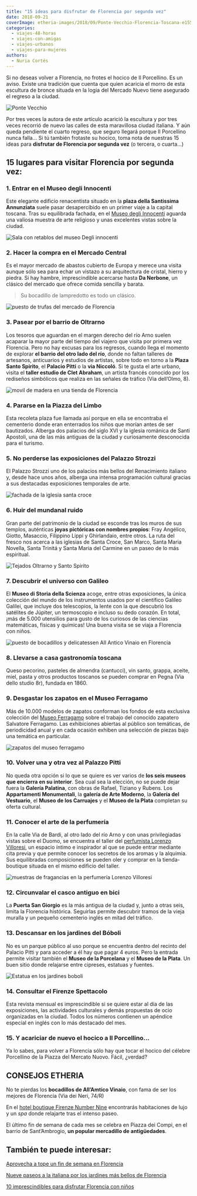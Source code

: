 ```yaml
---
title: "15 ideas para disfrutar de Florencia por segunda vez"
date: 2018-09-21
coverImage: etheria-images/2018/09/Ponte-Vecchio-Florencia-Toscana-e1552121783379.jpg
categories: 
  - viajes-48-horas
  - viajes-con-amigas
  - viajes-urbanos
  - viajes-para-mujeres
authors: 
  - Nuria Cortés
---
```


Si no deseas volver a Florencia, no frotes el hocico de Il Porcellino. Es un aviso. Existe una tradición que cuenta que quien acaricia el morro de esta escultura de bronce situada en la logia del Mercado Nuevo tiene asegurado el regreso a la ciudad.

![Ponte Vecchio](etheria-images/2018/09/Ponte-Vecchio-Florencia-Toscana-e1552121783379.jpg "Ponte Vecchio (Florencia). © Enit/ Turismo Italiano")

Por tres veces la autora de este artículo acarició la escultura y por tres veces 
recorrió de nuevo las calles de esta maravillosa ciudad italiana. Y aún queda pendiente 
el cuarto regreso, que seguro llegará porque Il Porcellino nunca falla… Si tú también 
frotaste su hocico, toma nota de nuestras 15 ideas para **disfrutar de Florencia por 
segunda vez** (o tercera, o cuarta…) 

## 15 lugares para visitar Florencia por segunda vez:

### 1\. Entrar en el Museo degli Innocenti

Este elegante edificio renacentista situado en la **plaza della Santissima Annunziata** 
suele pasar desapercibido en un primer viaje a la capital toscana. Tras su equilibrada 
fachada, en el [Museo degli 
Innocenti](https://www.istitutodeglinnocenti.it/content/museo-degli-innocenti-0) aguarda 
una valiosa muestra de arte religioso y unas excelentes vistas sobre la ciudad. 

![Sala con retablos del museo Degli innocenti](etheria-images/2018/09/Florencia-degli-innocenti-visittuscany-e1552121810122.jpg "Museo degli Innocenti. © Visit Tuscany")

### 2\. Hacer la compra en el Mercado Central

Es el mayor mercado de abastos cubierto de Europa y merece una visita aunque sólo sea 
para echar un vistazo a su arquitectura de cristal, hierro y piedra. Si hay hambre, 
imprescindible acercarse hasta **Da Nerbone**, un clásico del mercado que ofrece comida 
sencilla y barata. 

> Su bocadillo de lampredotto es todo un clásico. 

![puesto de trufas del mercado de Florencia](etheria-images/2018/09/Florencia-mercado-nuria-cortes-e1552121832663.jpg "Mercado de Florencia. © Nuria Cortés.")

### 3\. Pasear por el barrio de Oltrarno

Los tesoros que aguardan en el margen derecho del río Arno suelen acaparar la mayor 
parte del tiempo del viajero que visita por primera vez Florencia. Pero no hay excusas 
para los regresos, cuando llega el momento de explorar **el barrio del otro lado del 
río**, donde no faltan talleres de artesanos, anticuarios y estudios de artistas, sobre 
todo en torno a la **Plaza Santo Spirito**, el **Palacio Pitti** o la **via Niccoló**. 
Si te gusta el arte urbano, visita el **taller estudio de Clet Abraham**, un artista 
francés conocido por los rediseños simbólicos que realiza en las señales de tráfico (Via 
dell’Olmo, 8). 

![movil de madera en una tienda de Florencia](etheria-images/2018/09/Florencia-oltrarno-nuria-cortes-e1552121861922.jpg "Tienda en el barrio de Oltrarno (Florencia). © Nuria Cortés")

### 4\. Pararse en la Piazza del Limbo

Esta recoleta plaza fue llamada así porque en ella se encontraba el cementerio donde 
eran enterrados los niños que morían antes de ser bautizados. Alberga dos palacios del 
siglo XVI y la iglesia románica de Santi Apostoli, una de las más antiguas de la ciudad 
y curiosamente desconocida para el turismo. 

### 5\. No perderse las exposiciones del Palazzo Strozzi

El Palazzo Strozzi uno de los palacios más bellos del Renacimiento italiano y, desde 
hace unos años, alberga una intensa programación cultural gracias a sus destacadas 
exposiciones temporales de arte. 

![fachada de la iglesia santa croce](etheria-images/2018/09/Florencia-Santa-croce-pixabay-e1552121900506.jpg "Iglesia de la Santa Croce (Florencia).")

### 6\. Huir del mundanal ruido

Gran parte del patrimonio de la ciudad se esconde tras los muros de sus templos, 
auténticas **joyas pictóricas con nombres propios**: Fray Angélico, Giotto, Masaccio, 
Filippino Lippi y Ghirlandaio, entre otros. La ruta del fresco nos acerca a las iglesias 
de Santa Croce, San Marco, Santa Maria Novella, Santa Trinitá y Santa Maria del Carmine 
en un paseo de lo más espiritual. 

![Tejados Oltrarno y Santo Spirito](etheria-images/2018/09/Oltrarno-e-Santo-Spirito-Florencia-Toscana-e1552121923335.jpg "Oltrarno y Santo Spirito (Florencia). © Enit/ Turismo Italiano")

### 7\. Descubrir el universo con Galileo

El **Museo di Storia della Scienza** acoge, entre otras exposiciones, la única colección 
del mundo de los instrumentos usados por el científico Galileo Galilei, que incluye dos 
telescopios, la lente con la que descubrió los satélites de Júpiter, un termoscopio e 
incluso su dedo corazón. En total, ¡más de 5.000 utensilios para gusto de los curiosos 
de las ciencias matemáticas, físicas y químicas! Una buena visita se se viaja a 
Florencia con niños. 

![puesto de bocadillos y delicatessen All Antico Vinaio en Florencia](etheria-images/2018/09/Florencia-all-antico-vinaio-e1552121942711.jpg "No te pierdas los bocadillos de © All'antico Vinaio.")

### 8\. Llevarse a casa gastronomía toscana

Queso pecorino, pasteles de almendra (cantucci), vin santo, grappa, aceite, miel, pasta 
y otros productos toscanos se pueden comprar en Pegna (Via dello studio 8r), fundada en 
1860. 

### 9\. Desgastar los zapatos en el Museo Ferragamo

Más de 10.000 modelos de zapatos conforman los fondos de esta exclusiva colección del [Museo 
Ferragamo](http://ferragamo.com) sobre el trabajo del conocido zapatero Salvatore 
Ferragamo. Las exhibiciones abiertas al público son temáticas, de periodicidad anual y 
en cada ocasión exhiben una selección de piezas bajo una temática en particular. 

![zapatos del museo ferragamo](etheria-images/2018/09/Florencia-museo-ferragamo-e1552121977863.jpg "En el © Museo Ferragamo se guardan más de 10.000 pares de zapatos.")

### 10\. Volver una y otra vez al Palazzo Pitti

No queda otra opción si lo que se quiere es ver varios de **los seis museos que encierra 
en su interior**. Sea cual sea la elección, no se puede dejar fuera la **Galería 
Palatina**, con obras de Rafael, Tiziano y Rubens. Los **Appartamenti Monumentali**, la 
**galería de Arte Moderno**, la **Galería del Vestuario**, el **Museo de los Carruajes** 
y el **Museo de la Plata** completan su oferta cultural. 

### 11\. Conocer el arte de la perfumería

En la calle Via de Bardi, al otro lado del río Arno y con unas privilegiadas vistas 
sobre el Duomo, se encuentra el taller del [perfumista Lorenzo 
Villoresi](http://www.lorenzovilloresi.it), un espacio íntimo e inspirador al que se 
puede entrar mediante cita previa y que permite conocer los secretos de los aromas y la 
alquimia. Sus equilibradas composiciones se pueden oler y comprar en la tienda-boutique 
situada en el mismo edificio del taller. 

![muestras de fragancias en la perfumería Lorenzo Villoresi](etheria-images/2018/09/Florencia-perfumeria-lorenzo-villoresi-e1552122007321.jpg "© Perfumería Lorenzo Villoresi (Florencia).")

### 12\. Circunvalar el casco antiguo en bici

La **Puerta San Giorgio** es la más antigua de la ciudad y, junto a otras seis, limita 
la Florencia histórica. Seguirlas permite descubrir tramos de la vieja muralla y un 
pequeño cementerio inglés en mitad del tráfico. 

### 13\. Descansar en los jardines del Bóboli

No es un parque público al uso porque se encuentra dentro del recinto del Palacio Pitti 
y para acceder a él hay que pagar 4 euros. Pero la entrada permite visitar también el 
**Museo de la Porcelana** y el **Museo de la Plata**. Un buen sitio donde relajarse 
entre cipreses, estatuas y fuentes. 

![Estatua en los jardines boboli](etheria-images/2018/09/florencia-jardines-boboli.jpg "Jardines Bóboli.")

### 14\. Consultar el Firenze Spettacolo

Esta revista mensual es imprescindible si se quiere estar al día de las exposiciones, 
las actividades culturales y demás propuestas de ocio organizadas en la ciudad. Todos 
los números contienen un apéndice especial en inglés con lo más destacado del mes. 

### 15\. Y acariciar de nuevo el hocico a Il Porcellino...

Ya lo sabes, para volver a Florencia sólo hay que tocar el hocico del célebre Porcellino 
de la Piazza del Mercato Nuovo. Fácil, ¿verdad? 

## CONSEJOS ETHERIA

No te pierdas los **bocadillos de All’Amtico Vinaio**, con fama de ser los mejores de 
Florencia (Via dei Neri, 74/R) 

En el [hotel boutique Firenze Number Nine](http://firenzenumbernine.com) encontrarás 
habitaciones de lujo y un _spa_ donde relajarte tras el intenso paseo. 

El último fin de semana de cada mes se celebra en Piazza dei Compi, en el barrio de 
Sant’Ambrogio, **un popular mercadillo de antigüedades**. 

## También te puede interesar:

[Aprovecha a tope un fin de semana en 
Florencia](https://etheriamagazine.com/2018/05/16/48-horas-en-florencia-fin-de-semana-que-ver-hacer/) 

[Nueve paseos a la italiana por los jardines más bellos de 
Florencia](https://etheriamagazine.com/2021/05/21/paseos-por-los-jardines-mas-bellos-de-florencia/) 

[10 imprescindibles para disfrutar Florencia con 
niños](https://etheriamagazine.com/2018/05/17/10-imprescindibles-para-disfrutar-florencia-con-ninos/)
